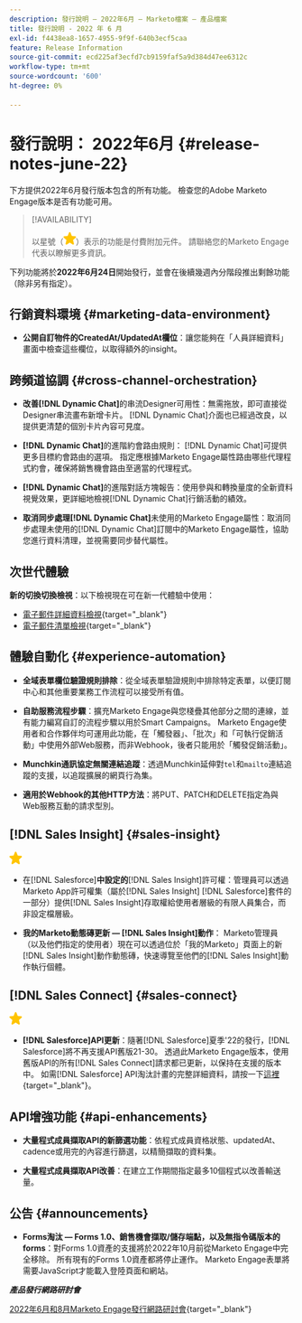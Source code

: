 ```yaml
---
description: 發行說明 — 2022年6月 — Marketo檔案 — 產品檔案
title: 發行說明 - 2022 年 6 月
exl-id: f4438ea8-1657-4955-9f9f-640b3ecf5caa
feature: Release Information
source-git-commit: ecd225af3ecfd7cb9159faf5a9d384d47ee6312c
workflow-type: tm+mt
source-wordcount: '600'
ht-degree: 0%

---
```


# 發行說明： 2022年6月 {#release-notes-june-22}

下方提供2022年6月發行版本包含的所有功能。 檢查您的Adobe Marketo Engage版本是否有功能可用。

>[!AVAILABILITY]
>
>以星號（![星號](assets/yellow-star.png)）表示的功能是付費附加元件。 請聯絡您的Marketo Engage代表以瞭解更多資訊。

下列功能將於&#x200B;**2022年6月24日**&#x200B;開始發行，並會在後續幾週內分階段推出剩餘功能（除非另有指定）。

## 行銷資料環境 {#marketing-data-environment}

* **公開自訂物件的CreatedAt/UpdatedAt欄位**：讓您能夠在「人員詳細資料」畫面中檢查這些欄位，以取得額外的insight。

## 跨頻道協調 {#cross-channel-orchestration}

* **改善[!DNL Dynamic Chat]**&#x200B;的串流Designer可用性：無需拖放，即可直接從Designer串流畫布新增卡片。 [!DNL Dynamic Chat]介面也已經過改良，以提供更清楚的個別卡片內容可見度。

* **[!DNL Dynamic Chat]**&#x200B;的進階約會路由規則： [!DNL Dynamic Chat]可提供更多目標約會路由的選項。 指定應根據Marketo Engage屬性路由哪些代理程式約會，確保將銷售機會路由至適當的代理程式。

* **[!DNL Dynamic Chat]**&#x200B;的進階對話方塊報告：使用參與和轉換量度的全新資料視覺效果，更詳細地檢視[!DNL Dynamic Chat]行銷活動的績效。

* **取消同步處理[!DNL Dynamic Chat]**&#x200B;未使用的Marketo Engage屬性：取消同步處理未使用的[!DNL Dynamic Chat]訂閱中的Marketo Engage屬性，協助您進行資料清理，並視需要同步替代屬性。

## 次世代體驗

**新的切換切換檢視**：以下檢視現在可在新一代體驗中使用：

* [電子郵件詳細資料檢視](/help/marketo/product-docs/marketo-engage-modern-ux/toggle-switch.md#email-details-view){target="_blank"}
* [電子郵件清單檢視](/help/marketo/product-docs/marketo-engage-modern-ux/toggle-switch.md#email-list-view){target="_blank"}

## 體驗自動化 {#experience-automation}

* **全域表單欄位驗證規則排除**：從全域表單驗證規則中排除特定表單，以便訂閱中心和其他重要業務工作流程可以接受所有值。

* **自助服務流程步驟**：擴充Marketo Engage與您棧疊其他部分之間的連線，並有能力編寫自訂的流程步驟以用於Smart Campaigns。 Marketo Engage使用者和合作夥伴均可運用此功能，在「觸發器」、「批次」和「可執行促銷活動」中使用外部Web服務，而非Webhook，後者只能用於「觸發促銷活動」。

* **Munchkin通訊協定無關連結追蹤**：透過Munchkin延伸對`tel`和`mailto`連結追蹤的支援，以追蹤擴展的網頁行為集。

* **適用於Webhook的其他HTTP方法**：將PUT、PATCH和DELETE指定為與Web服務互動的請求型別。

## [!DNL Sales Insight] {#sales-insight}

![（星形）](assets/yellow-star.png)

* 在&#x200B;[!DNL Salesforce]&#x200B;**中設定的**&#x200B;[!DNL Sales Insight]&#x200B;許可權：管理員可以透過Marketo App許可權集（屬於[!DNL Sales Insight] [!DNL Salesforce]套件的一部分）提供[!DNL Sales Insight]存取權給使用者層級的有限人員集合，而非設定檔層級。

* **我的Marketo動態磚更新 — [!DNL Sales Insight]動作**： Marketo管理員（以及他們指定的使用者）現在可以透過位於「我的Marketo」頁面上的新[!DNL Sales Insight]動作動態磚，快速導覽至他們的[!DNL Sales Insight]動作執行個體。

## [!DNL Sales Connect] {#sales-connect}

![（星形）](assets/yellow-star.png)

* **[!DNL Salesforce]API更新**：隨著[!DNL Salesforce]夏季&#39;22的發行，[!DNL Salesforce]將不再支援API舊版21-30。 透過此Marketo Engage版本，使用舊版API的所有[!DNL Sales Connect]請求都已更新，以保持在支援的版本中。 如需[!DNL Salesforce] API淘汰計畫的完整詳細資料，請按一下[這裡](https://help.salesforce.com/s/articleView?language=en_US&type=1&id=000354473){target="_blank"}。

## API增強功能 {#api-enhancements}

* **大量程式成員擷取API的新篩選功能**：依程式成員資格狀態、updatedAt、cadence或用完的內容進行篩選，以精簡擷取的資料集。

* **大量程式成員擷取API改善**：在建立工作期間指定最多10個程式以改善輸送量。

## 公告 {#announcements}

* **Forms淘汰 — Forms 1.0、銷售機會擷取/儲存端點，以及無指令碼版本的forms**：對Forms 1.0資產的支援將於2022年10月前從Marketo Engage中完全移除。 所有現有的Forms 1.0資產都將停止運作。 Marketo Engage表單將需要JavaScript才能載入登陸頁面和網站。

**_產品發行網路研討會_**

[2022年6月和8月Marketo Engage發行網路研討會](https://engage.marketo.com/2022_June_August_Release_Webinar_OnDemandPage.html){target="_blank"}

